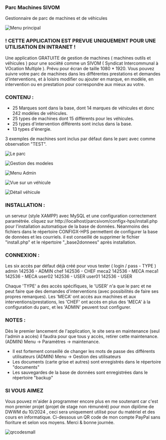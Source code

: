 
### **Parc Machines SIVOM**
Gestionnaire de parc de machines et de véhicules

![Menu principal](https://github.com/user-attachments/assets/4fc3fc9b-844f-414d-b39c-89e4dfe1c033)
### **! CETTE APPLICATION EST PREVUE UNIQUEMENT POUR UNE UTILISATION EN INTRANET !**

Une application GRATUITE de gestion de machines ( machines outils et véhicules ) pour une société comme un SIVOM ( Syndicat Intercommunal à VOcation Multiple ). Prévu pour écran de taille 1080 * 1920. Vous pouvez suivre votre parc de machines dans les différentes prestations et demandes d'interventions, et à loisirs modifier ou ajouter en marque, en modèle, en intervention ou en prestation pour correspondre aux mieux au votre.

### **CONTENU :** 
 -  25 Marques sont dans la base, dont 14 marques de véhicules et donc 242 modèles de véhicules.
 -  25 types de machines dont 15 différents pour les véhicules.
 -  25 types d'intervention différents sont inclus dans la base.
 -  13 types d'énergie.
  
 3 exemples de machines sont inclus par défaut dans le parc avec comme observation "TEST".

![Le parc](https://github.com/user-attachments/assets/c5f6f013-c066-4f0c-a64a-066422d763c7)
 
![Gestion des modeles](https://github.com/user-attachments/assets/2c7ac844-4edc-4014-9e39-587fa4a6eb1b)
 
![Menu Admin](https://github.com/user-attachments/assets/d5fa4e31-ecbb-4b22-b503-7cbaa57d1fea)

![Vue sur un véhicule](https://github.com/user-attachments/assets/599d4c2f-1d90-4722-afa0-7c37b0c58b41)

![Détail véhicule](https://github.com/user-attachments/assets/5060ddfd-494e-4b67-9615-6c3bdb3c3ff6)

### **INSTALLATION :**
un serveur (style XAMPP) avec MySQL et une configuration correctement paramétrée. cliquez sur
http://localhost/parcsivom/configx-hps/install.php
pour l'installation automatique de la base de données. Néanmoins des fichiers dans le répertoire CONFIGX-HPS permettent de configurer la base de données et les courriels.  il est conseillé de supprimer le fichier "install.php" et le répertoire "_base2donnees" après installation.

### **CONNEXION :** 
Les six accès par défaut déjà créé pour vous tester ( login / pass   -  TYPE )
 admin		142536     -  ADMIN
 chef		142536     -  CHEF
 meca2		142536     -  MECA
 meca1		142536     -  MECA
 user02		142536     -  USER
 user01		142536     -  USER

Chaque 'TYPE' a des accès spécifiques, le 'USER' n'a que le parc et ne peut faire que des demandes d'interventions (avec possibilités de faire ses propres remarques). Les 'MECA' ont accès aux machines et aux interventions/prestations, les 'CHEF' ont accès en plus des 'MECA' à la configuration du parc, et les 'ADMIN' peuvent tout configurer. 


### **NOTES :**
Dès le premier lancement de l'application, le site sera en maintenance (seul l'admin a accès) il faudra pour que tous y accès, retirer cette maintenance. (ADMIN) Menu -> Paramètres -> maintenance.
  
 - Il est fortement conseillé de changer les mots de passe des différents utilisateurs  (ADMIN) Menu -> Gestion des utilisateurs 
 - Les documents (carte grise et autres) sont enregistrés dans le répertoire "documents"
 - Les sauvegardes de la base de données sont enregistrées dans le répertoire "backup"
 
 

###  **SI VOUS AIMEZ**
Vous pouvez m'aider à programmer encore plus en me soutenant car c'est mon premier projet (projet de stage non rémunéré) pour mon diplôme de DWWM du 10/2024 ,  ceci sera uniquement utilisé pour du matériel et des cours en informatique. Ci-dessous un QR code de mon compte PayPal sans fioriture et selon vos moyens.
Merci & bonne journée.

![qrcodesmall](https://github.com/user-attachments/assets/897ab165-edf0-403b-8d6c-d2e0b0adc446)

 
